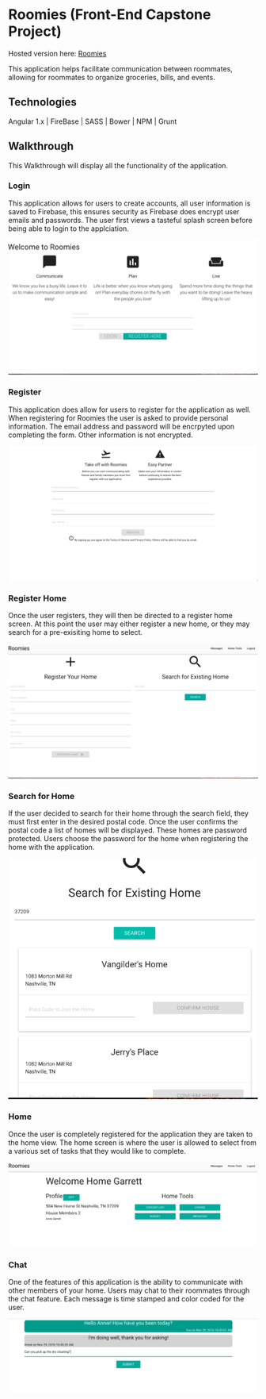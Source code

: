 # Roomies (Front-End Capstone Project)

Hosted version here: [Roomies](https://roomies-39f08.firebaseapp.com/#/)

This application helps facilitate communication between roommates, allowing for roommates to organize groceries, bills, and events. 

## Technologies 

Angular 1.x | FireBase | SASS | Bower | NPM | Grunt 

## Walkthrough

This Walkthrough will display all the functionality of the application. 

### Login

This application allows for users to create accounts, all user information is saved to Firebase, this ensures security as Firebase does encrypt user emails and passwords. The user first views a tasteful splash screen before being able to login to the applciation. 

<kbd>![Login](images/roomies-walkthrough/loginScreen.png)</kbd>

### Register

This application does allow for users to register for the application as well. When registering for Roomies the user is asked to provide personal information. The email address and password will be encrpyted upon completing the form. Other information is not encrypted. 

<kbd>![Register User](images/roomies-walkthrough/registerUser.png)</kbd>

### Register Home 

Once the user registers, they will then be directed to a register home screen. At this point the user may either register a new home, or they may search for a pre-exisiting home to select.

<kbd>![Register Home](images/roomies-walkthrough/registerHome.png)</kbd>

### Search for Home 

If the user decided to search for their home through the search field, they must first enter in the desired postal code. Once the user confirms the postal code a list of homes will be displayed. These homes are password protected. Users choose the password for the home when registering the home with the application.

<kbd>![Home Search Results](images/roomies-walkthrough/homeSearchResults.png)</kbd>

### Home

Once the user is completely registered for the application they are taken to the home view. The home screen is where the user is allowed to select from a various set of tasks that they would like to complete. 

 <kbd>![Home View](images/roomies-walkthrough/homeView.png)</kbd>

 ### Chat

 One of the features of this application is the ability to communicate with other members of your home. Users may chat to their roommates through the chat feature. Each message is time stamped and color coded for the user.

 <kbd>![Chat](images/roomies-walkthrough/chatFeature.png)</kbd>






